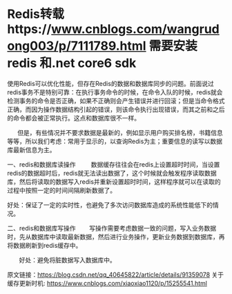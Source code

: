 # Redis转载https://www.cnblogs.com/wangrudong003/p/7111789.html 需要安装redis 和.net core6 sdk

使用Redis可以优化性能，但存在Redis的数据和数据库同步的问题。前面说过redis事务不是特别可靠：在执行事务命令的时候，在命令入队的时候，redis就会检测事务的命令是否正确，如果不正确则会产生错误并进行回滚；但是当命令格式正确，而因为操作数据结构引起的错误，则该命令执行出现错误，而其之前和之后的命令都会被正常执行。这点和数据库很不一样。

      但是，有些情况并不要求数据是最新的，例如显示用户购买排名榜，书籍信息等等，所以我们考虑：常用于显示的，以查询Redis为主；重要信息的读写以数据库最新信息为主。

一、redis和数据库读操作
        数据缓存往往会在redis上设置超时时间，当设置redis的数据超时后，redis就无法读出数据了，这个时候就会触发程序读取数据库，然后将读取的数据写入redis并重新设置超时时间，这样程序就可以在读取的过程中按照一定的时间间隔刷新数据了。

好处：保证了一定的实时性，也避免了多次访问数据库造成的系统性能低下的情况。

二、redis和数据库写操作
       写操作需要考虑数据一致的问题，写入业务数据时，先从数据库中读取最新数据，然后进行业务操作，更新业务数据到数据库，再将数据刷新到redis缓存中。

       好处：避免将脏数据写入数据库中。

原文链接：https://blog.csdn.net/qq_40645822/article/details/91359078
关于缓存更新时机: https://www.cnblogs.com/xiaoxiao1120/p/15255541.html
